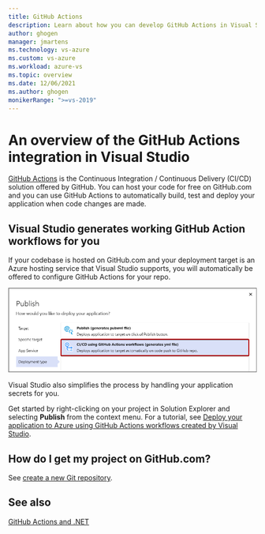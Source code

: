 ```yaml
---
title: GitHub Actions
description: Learn about how you can develop GitHub Actions in Visual Studio
author: ghogen
manager: jmartens
ms.technology: vs-azure
ms.custom: vs-azure
ms.workload: azure-vs
ms.topic: overview
ms.date: 12/06/2021
ms.author: ghogen
monikerRange: ">=vs-2019"
---
```

# An overview of the GitHub Actions integration in Visual Studio

[GitHub Actions](https://github.com/features/actions) is the Continuous Integration / Continuous Delivery (CI/CD) solution offered by GitHub. You can host your code for free on GitHub.com and you can use GitHub Actions to automatically build, test and deploy your application when code changes are made.

## Visual Studio generates working GitHub Action workflows for you

If your codebase is hosted on GitHub.com and your deployment target is an Azure hosting service that Visual Studio supports, you will automatically be offered to configure GitHub Actions for your repo.

![Screenshot showing CI/CD publish option.](./media/github-actions-deployment-mode.png)

Visual Studio also simplifies the process by handling your application secrets for you.

Get started by right-clicking on your project in Solution Explorer and selecting **Publish** from the context menu. For a tutorial, see [Deploy your application to Azure using GitHub Actions workflows created by Visual Studio](../deployment/azure-deployment-using-github-actions.md).

## How do I get my project on GitHub.com?

See [create a new Git repository](../version-control/git-with-visual-studio.md?view=vs-2019&preserve-view=true#create-a-new-git-repository-in-visual-studio-2019).

## See also

[GitHub Actions and .NET](/dotnet/devops/github-actions-overview)